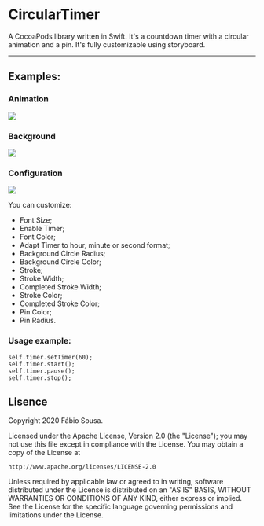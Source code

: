 # CircularTimer
A CocoaPods library written in Swift. It's a countdown timer with a circular animation and a pin. It's fully customizable using storyboard.
***
## Examples:
### Animation
![](https://media.giphy.com/media/TLJPoQ0rlo21LqsXMp/giphy.gif)

### Background
![](https://media.giphy.com/media/l2FH5VNZ0LwwyPIi7N/giphy.gif)

### Configuration
![](https://media.giphy.com/media/YOvwyl8kur4x5XCvVM/giphy.gif)

You can customize:
* Font Size;
* Enable Timer;
* Font Color;
* Adapt Timer to hour, minute or second format;
* Background Circle Radius;
* Background Circle Color;
* Stroke;
* Stroke Width;
* Completed Stroke Width;
* Stroke Color;
* Completed Stroke Color;
* Pin Color;
* Pin Radius.

### Usage example:
```
self.timer.setTimer(60);
self.timer.start();
self.timer.pause();
self.timer.stop();
```

## Lisence

Copyright 2020 Fábio Sousa.

Licensed under the Apache License, Version 2.0 (the "License");
you may not use this file except in compliance with the License.
You may obtain a copy of the License at

    http://www.apache.org/licenses/LICENSE-2.0

Unless required by applicable law or agreed to in writing, software
distributed under the License is distributed on an "AS IS" BASIS,
WITHOUT WARRANTIES OR CONDITIONS OF ANY KIND, either express or implied.
See the License for the specific language governing permissions and
limitations under the License.
